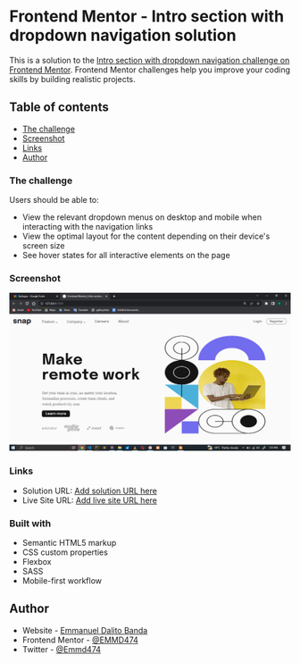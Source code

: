 # Frontend Mentor - Intro section with dropdown navigation solution

This is a solution to the [Intro section with dropdown navigation challenge on Frontend Mentor](https://www.frontendmentor.io/challenges/intro-section-with-dropdown-navigation-ryaPetHE5). Frontend Mentor challenges help you improve your coding skills by building realistic projects. 

## Table of contents
  - [The challenge](#the-challenge)
  - [Screenshot](#screenshot)
  - [Links](#links)
- [Author](#author)

### The challenge

Users should be able to:

- View the relevant dropdown menus on desktop and mobile when interacting with the navigation links
- View the optimal layout for the content depending on their device's screen size
- See hover states for all interactive elements on the page

### Screenshot

![](images/image1.png)


### Links

- Solution URL: [Add solution URL here](https://your-solution-url.com)
- Live Site URL: [Add live site URL here](https://marvelous-beijinho-9e588a.netlify.app/m)


### Built with

- Semantic HTML5 markup
- CSS custom properties
- Flexbox
- SASS
- Mobile-first workflow

## Author

- Website - [Emmanuel Dalito Banda](https://marvelous-beijinho-9e588a.netlify.app/)
- Frontend Mentor - [@EMMD474](https://www.frontendmentor.io/profile/EmmanuelBanda)
- Twitter - [@Emmd474](https://www.twitter.com/EmmanuelBanda)

